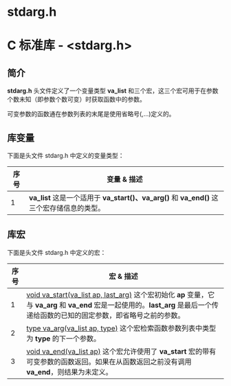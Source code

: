 # stdarg.h

# C 标准库 - <stdarg.h>

## 简介

**stdarg.h** 头文件定义了一个变量类型 **va_list** 和三个宏，这三个宏可用于在参数个数未知（即参数个数可变）时获取函数中的参数。

可变参数的函数通在参数列表的末尾是使用省略号(,...)定义的。

## 库变量

下面是头文件 stdarg.h 中定义的变量类型：

| 序号 | 变量 & 描述                                                  |
| ---- | ------------------------------------------------------------ |
| 1    | **va_list**  这是一个适用于 **va_start()、va_arg()** 和 **va_end()** 这三个宏存储信息的类型。 |

## 库宏

下面是头文件 stdarg.h 中定义的宏：

| 序号 | 宏 & 描述                                                    |
| ---- | ------------------------------------------------------------ |
| 1    | [void va_start(va_list ap, last_arg)](https://www.runoob.com/cprogramming/c-macro-va_start.html) 这个宏初始化 **ap** 变量，它与 **va_arg** 和 **va_end** 宏是一起使用的。**last_arg** 是最后一个传递给函数的已知的固定参数，即省略号之前的参数。 |
| 2    | [type va_arg(va_list ap, type)](https://www.runoob.com/cprogramming/c-macro-va_arg.html) 这个宏检索函数参数列表中类型为 **type** 的下一个参数。 |
| 3    | [void va_end(va_list ap)](https://www.runoob.com/cprogramming/c-macro-va_end.html) 这个宏允许使用了 **va_start** 宏的带有可变参数的函数返回。如果在从函数返回之前没有调用 **va_end**，则结果为未定义。 |